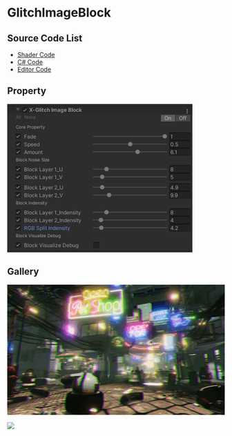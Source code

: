 
# GlitchImageBlock

## Source Code List
- [Shader Code](Shader/GlitchImageBlock.shader)
- [C# Code](GlitchImageBlock.cs)
- [Editor Code](Editor/GlitchImageBlockEditor.cs)


## Property
![](https://raw.githubusercontent.com/QianMo/X-PostProcessing-Gallery/master/Media/Glitch/GlitchImageBlock/GlitchImageBlock.png)

## Gallery

![](https://raw.githubusercontent.com/QianMo/X-PostProcessing-Gallery/master/Media/Glitch/GlitchImageBlock/GlitchImageBlock-2.gif)

![](https://raw.githubusercontent.com/QianMo/X-PostProcessing-Gallery/master/Media/Glitch/GlitchImageBlock/GlitchImageBlock.gif)
